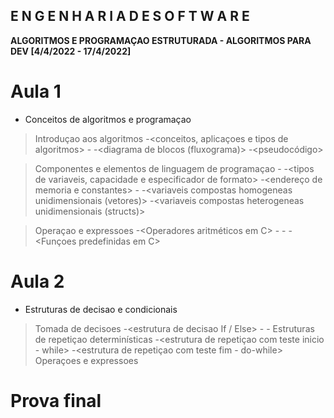 ## E N G E N H A R I A    D E    S O F T W A R E 



**ALGORITMOS E PROGRAMAÇAO ESTRUTURADA - ALGORITMOS PARA DEV [4/4/2022 - 17/4/2022]**


# Aula 1
- Conceitos de algoritmos e programaçao
 > Introduçao aos algoritmos 
 -<conceitos, aplicaçoes e tipos de algoritmos>
 -<linguagem natural>
 -<diagrama de blocos (fluxograma)>
 -<pseudocódigo>
 
 > Componentes e elementos de linguagem de programaçao
 -<variaveis>
 -<tipos de variaveis, capacidade e especificador de formato>
 -<endereço de memoria e constantes>
 -<variaveis compostas>
 -<variaveis compostas homogeneas unidimensionais (vetores)>
 -<variaveis compostas heterogeneas unidimensionais (structs)>

 > Operaçao e expressoes
 -<Operadores aritméticos em C>
 -<Operadores relacionais em C>
 -<Operadores logicos em C>
 -<Funçoes predefinidas em C>

 # Aula 2
 - Estruturas de decisao e condicionais
 > Tomada de decisoes
 -<estrutura de decisao If / Else>
 -<estrutura condicional simples e composta>
 -<estrtura condicional encadeada>
 > Estruturas de repetiçao determinísticas
 -<estrutura de repetiçao com teste inicio - while>
 -<estrutura de repetiçao com teste fim - do-while>
 > Operaçoes e expressoes

# Prova final